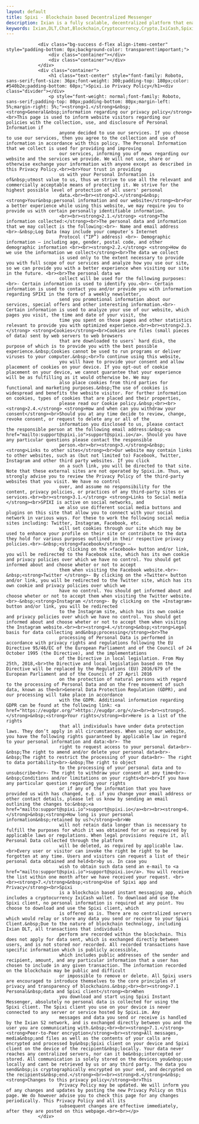 ```yaml
---
layout: default
title: Spixi - Blockchain based Decentralized Messenger
description: Ixian is a fully scalable, decentralized platform that enables encrypted data streaming and high volume of micro-transactions.
keywords: Ixian,DLT,Chat,Blockchain,Cryptocurrency,Crypto,IxiCash,Spixi
---
```

                <div class="bg-success d-flex align-items-center" style="padding-bottom: 0px;background-color: transparent!important;">
                    <div class="container"></div>
                    <div class="container"></div>
                </div>
                <div class="container">
                    <h1 class="text-center" style="font-family: Roboto, sans-serif;font-size: 36px;font-weight: 300;padding-top: 180px;color: #540b2e;padding-bottom: 60px;">Spixi.io Privacy Policy</h1><div class="divider"></div>
                    <p style="font-weight: normal;font-family: Roboto, sans-serif;padding-top: 80px;padding-bottom: 80px;margin-left: 5%;margin-right: 5%;"><strong>1.</strong>&nbsp;<strong>General&nbsp;information regarding our privacy policy</strong><br>This page is used to inform website visitors regarding our policies with the collection, use, and disclosure of Personal Information if
                        anyone decided to use our services. If you choose to use our services, then you agree to the collection and use of information in accordance with this policy. The Personal Information that we collect is used for providing and improving
                        our services, informing you of news regarding our website and the services we provide. We will not use, share or otherwise exchange your information with anyone except as described in this Privacy Policy.<br><br>Your trust in providing
                        us with your Personal Information is of&nbsp;utmost value to us, thus we strive to use all the relevant and commercially acceptable means of protecting it. We strive for the highest possible level of protection of all users' personal
                        data.<br><br><strong>2.</strong>&nbsp;<strong>Your&nbsp;personal information and our website</strong><br>For a better experience while using this website, we may require you to provide us with certain personally identifiable information.
                        <br><br><strong>2.1.</strong> <strong>The information collected:</strong><br>The personal data and information that we may collect is the following:<br>- Name and email address <br>-&nbsp;Log Data (may include your computer´s Internet
                        Protocol (“IP”) address) <br>- Demographic information – including age, gender, postal code, and other demographic information <br><br><strong>2.2.</strong> <strong>How do we use the information we collect</strong><br>The data we collect
                        is used only to the extent necessary to provide you with full scope of our services and analyze how you use our site, so we can provide you with a better experience when visiting our site in the future. <br><br>The personal data we
                        collect will be used for the following purposes:<br>- Certain information is used to identify you.<br>- Certain information is used to contact you and/or provide you with information regarding SPIXI in the form of a weekly newsletter,
                        send you promotional information about our services, special offers and other interesting information.<br>- Certain information is used to analyze your use of our website, which pages you visit, the time and date of your visit, the
                        time you spent on those pages and other statistics relevant to provide you with optimized experience.<br><br><strong>2.3.</strong> <strong>Cookies</strong><br>Cookies are files (small pieces of data) sent by web servers to web browsers
                        that are downloaded to users` hard disk, the purpose of which is to provide you with the best possible experience.&nbsp;Cookies cannot be used to run programs or deliver viruses to your computer.&nbsp;<br>To continue using this website,
                        you will have to provide your consent and allow placement of cookies on your device. If you opt-out of cookie placement on your device, we cannot guarantee that your experience will be as fulfilling as it would otherwise be. We may
                        also place cookies from third parties for functional and marketing purposes.&nbsp;The use of cookies is widespread and benefits the website visitor. For further information on cookies, types of cookies that are placed and their properties,
                        please read our Cookie policy.&nbsp;<br><br><strong>2.4.</strong> <strong>How and when can you withdraw your consent</strong><br>Should you at any time decide to review, change, revoke consent, or request to delete any or all of the
                        information you disclosed to us, please contact the responsible person at the following email address:&nbsp;<a href="mailto:support@spixi.io">support@spixi.io</a>. Should you have any particular questions please contact the responsible
                        person.<br><br><strong>3.</strong>&nbsp;<strong>Links to other sites</strong><br>Our website may contain links to other websites, such as (but not limited to) Facebook, Twitter, Instagram and other third party websites. If you click
                        on a such link, you will be directed to that site. Note that these external sites are not operated by Spixi.im. Thus, we strongly advise you to review the Privacy Policy of the third-party websites that you visit. We have no control
                        over, and assume no responsibility for the content, privacy policies, or practices of any third-party sites or services.<br><br><strong>3.1.</strong> <strong>Links to Social media </strong><br>SPIXI is active on social networks, and
                        we also use different social media buttons and plugins on this site that allow you to connect with your social network in various ways. For these to work the following social media sites including: Twitter, Instagram, Facebook, etc.
                        will set cookies through our site which may be used to enhance your profile on their site or contribute to the data they hold for various purposes outlined in their respective privacy policies.<br>-&nbsp;<strong>Facebook</strong> –
                        By clicking on the »facebook« button and/or link, you will be redirected to the Facebook site, which has its own cookie and privacy policies over which we have no control. You should get informed about and choose wheter or not to accept
                        them when visiting the Facebook website.<br>-&nbsp;<strong>Twitter </strong>- By clicking on the »Twitter« button and/or link, you will be redirected to the Twitter site, which has its own cookie and privacy policies over which we
                        have no control. You should get informed about and choose wheter or not to accept them when visiting the Twitter website.<br>-&nbsp;<strong>Instagram </strong>- By clicking on the »Instagram« button and/or link, you will be redirected
                        to the Instagram site, which has its own cookie and privacy policies over which we have no control. You should get informed about and choose wheter or not to accept them when visiting the Instagram website.<br><br><strong>4.</strong>&nbsp;<strong>Legal basis for data collecting and&nbsp;processing</strong><br>The
                        processing of Personal Data is performed in accordance with privacy rights and regulations following the EU Directive 95/46/EC of the European Parliament and of the Council of 24 October 1995 (the Directive), and the implementations
                        of the Directive in local legislation. From May 25th, 2018,<br>the Directive and local legislation based on the Directive will be replaced by the Regulations (EU) 2016/679 of the European Parliament and of the Council of 27 April 2016
                        on the protection of natural persons with regard to the processing of Personal Data and on the free movement of such data, known as the<br>General Data Protection Regulation (GDPR), and our processing will take place in accordance
                        with the GDPR. Additional information regarding GDPR can be found at the following link: <a href="https://eugdpr.org/">https://eugdpr.org/</a><br><br><strong>5.</strong>&nbsp;<strong>Your rights</strong><br>Here is a list of the rights
                        that all individuals have under data protection laws. They don’t apply in all circumstances. When using our website, you have the following rights guaranteed by applicable law in regard to your personal information and data:<br>- The
                        right to request access to your personal data<br>-&nbsp;The right to amend and/or delete your personal data<br>-&nbsp;The right to restrict the processing of your data<br>- The right to data portability<br>-&nbsp;The right to object
                        to the processing of your personal data and to unsubscribe<br>- The right to withdraw your consent at any time<br>-&nbsp;Conditions and/or limitations on your rights<br><br>If you have any particular question regarding your rights
                        or if any of the information that you have provided us with has changed, e.g. if you change your email address or other contact details, please let us know by sending an email outlining the changes to:&nbsp;<a href="mailto:support@spixi.io">support@spixi.io</a><br><br><strong>6.</strong>&nbsp;<strong>How long is your personal information&nbsp;retained by us?</strong><br>We
                        will not retain data longer than is necessary to fulfill the purposes for which it was obtained for or as required by applicable laws or regulations. When legal provisions require it, all Personal Data collected through the platform
                        will be deleted, as required by applicable law. <br>Every user or visitor can invoke the right be right to be forgotten at any time. Users and visitors can request a list of their personal data obtained and held<br>by us. In case you
                        wish to obtain such data send an e-mail to <a href="mailto:support@spixi.io">support@spixi.io</a>. You will receive the list within one month after we have received your request. <br><br><strong>7.</strong>&nbsp;<strong>Use of Spixi app and Privacy</strong><br>Spixi
                        is a blockchain based instant messaging app, which includes a cryptocurrency IxiCash wallet. To download and use the Spixi client, no personal information is required at any point. You choose to download and use the Spixi client, which
                        is offered as is. There are no centralized servers which would relay or store any data you send or receive to your Spixi Client.&nbsp;Due to the nature of blockchain technology, including Ixian DLT, all transactions that individuals
                        perform are recorded within the blockchain. This does not apply for data sent, which is exchanged directly between users, and is not stored nor recorded. All recorded transactions have specific information which is publicly accessible,
                        which includes public addresses of the sender and recipient, amount, and any particular information that a user has chosen to include in any given transaction. The information recorded on the blockchain may be public and difficult
                        or impossible to remove or delete. All Spixi users are encouraged to introduce themselves to the core principles of privacy and transparency of blockchains.&nbsp;<br><br><strong>7.1 Personal&nbsp;data and Spixi client</strong><br>When
                        you download and start using Spixi Instant Messenger, absolutely no personal data is collected for using the Spixi client. The Spixi client you use on your device is never connected to any server or service hosted by Spixi.im. Any
                        messages and data you send or receive is handled by the Ixian S2 network, and is exchanged directly between you and the user you are communicating with.&nbsp;<br><br><strong>7.1.</strong> <strong>Peer-to-Peer encryption</strong><br><strong>All messages, media&nbsp;and files as well as the contents of your calls are encrypted and processed by&nbsp;Spixi client on your device and Spixi client on the device of the recipient&nbsp;locally. Your data never reaches any centralized servers, nor can it be&nbsp;intercepted or stored. All communication is solely stored on the devices you&nbsp;use locally and cant be retrieved by us or any third party. The data you send&nbsp;is cryptographically encrypted on your end, and decrypted on the recipients&nbsp;end.</strong><br><br><strong>8.</strong>&nbsp;<strong>Changes to this privacy policy</strong><br>This
                        Privacy Policy may be updated. We will inform you of any changes and updates by posting the new Privacy Policy on this page. We do however advise you to check this page for any changes periodically. This Privacy Policy and all its
                        subsequent changes are effective immediately, after they are posted on this webpage.<br><br></p>
                </div>
